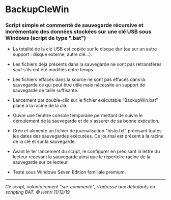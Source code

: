 # BackupCleWin

### Script simple et commenté de sauvegarde récursive et incrémentale des données stockées sur une clé USB sous Windows (script de type ".bat")

* La totalité de la clé USB est copiée sur le disque dur (ou sur un autre support : disque externe, autre clé...).

* Les fichiers déjà présents dans la sauvegarde ne sont pas retransférés sauf s'ils ont été modifiés entre temps.

* Les fichiers effacés dans la source ne sont pas effacés dans la sauvegarde ce qui peut être utile mais nécessite un support de sauvegarde de taille suffisante.

* Lancement par double-clic sur le fichier exécutable "BackupWin.bat" placé à la racine de la clé.

* Ouvre une fenêtre console temporaire permettant de suivre le déroulement de la sauvegarde et de s'assurer de sa bonne exécution.

* Crée et alimente un fichier de journalisation "histo.txt" précisant toutes les dates des sauvegardes exécutées. Ce journal est présent à la racine de la clé et sur la sauvegarde.

* Avant le 1er lancement du script, le configurer en précisant la lettre du lecteur recevant la sauvegarde ainsi que le répertoire racine de la sauvegarde sur ce lecteur.

* Testé sous Windows Seven Edition familiale premium.

---
_Ce script, volontairement "sur-commenté", s'adresse aux débutants en scripting BAT._
_© Henri 11/12/19_
